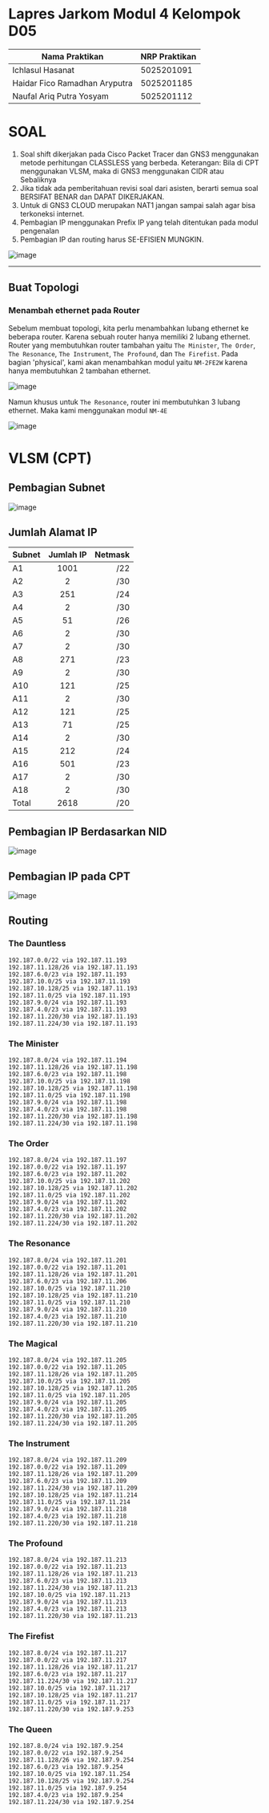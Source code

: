 # Lapres Jarkom Modul 4 Kelompok D05 #

| Nama Praktikan  | NRP Praktikan |
| ------------- | ------------- |
| Ichlasul Hasanat  | 5025201091  |
| Haidar Fico Ramadhan Aryputra | 5025201185  |
| Naufal Ariq Putra Yosyam | 5025201112 |

# SOAL

1. Soal shift dikerjakan pada Cisco Packet Tracer dan GNS3 menggunakan metode perhitungan CLASSLESS yang berbeda. Keterangan: Bila di CPT menggunakan VLSM, maka di GNS3 menggunakan CIDR atau Sebaliknya
2. Jika tidak ada pemberitahuan revisi soal dari asisten, berarti semua soal BERSIFAT BENAR dan DAPAT DIKERJAKAN.
3. Untuk di GNS3 CLOUD merupakan NAT1 jangan sampai salah agar bisa terkoneksi internet.
4. Pembagian IP menggunakan Prefix IP yang telah ditentukan pada modul pengenalan
5. Pembagian IP dan routing harus SE-EFISIEN MUNGKIN.

![image](https://user-images.githubusercontent.com/88977654/204091879-4326a6e7-68be-4449-a910-52dd6484f5cc.png)

------

## Buat Topologi

### Menambah ethernet pada Router

Sebelum membuat topologi, kita perlu menambahkan lubang ethernet ke beberapa router. Karena sebuah router hanya memiliki 2 lubang ethernet. Router yang membutuhkan router tambahan yaitu `The Minister`, `The Order`, `The Resonance`, `The Instrument`, `The Profound`, dan `The Firefist`. Pada bagian 'physical', kami akan menambahkan modul yaitu `NM-2FE2W` karena hanya membutuhkan 2 tambahan ethernet.

![image](https://user-images.githubusercontent.com/88977654/204091760-1e09e2b8-315c-42f6-934d-012967ebcb58.png)

Namun khusus untuk `The Resonance`, router ini membutuhkan 3 lubang ethernet. Maka kami menggunakan modul `NM-4E`

![image](https://user-images.githubusercontent.com/88977654/204092182-5e1730ff-3283-416b-ba01-a2b9cb1c287d.png)

# VLSM (CPT)

## Pembagian Subnet

![image](https://user-images.githubusercontent.com/88977654/204091389-25490247-1819-4bc1-8846-ac50107c88f8.png)

## Jumlah Alamat IP

| Subnet | Jumlah IP | Netmask |
| ------------- |:-------------:| -----:|
|A1| 1001	|/22|
|A2|	2	|/30|
|A3|	251	|/24|
|A4|	2	|/30|
|A5|	51	|/26|
|A6|	2	|/30|
|A7|	2	|/30|
|A8|271	|/23|
|A9|	2	|/30|
|A10|	121	|/25|
|A11|	2	|/30|
|A12|	121	|/25|
|A13|	71	|/25|
|A14|	2	|/30|
|A15|	212	|/24|
|A16|	501	|/23|
|A17|	2	|/30|
|A18|	2	|/30|
|Total|	2618	|/20|

## Pembagian IP Berdasarkan NID

![image](https://user-images.githubusercontent.com/88977654/204091680-35d928d8-8b79-43fc-9d4d-8cdc77378682.png)

## Pembagian IP pada CPT

![image](https://user-images.githubusercontent.com/88977654/204093142-6fe35868-12ec-4feb-b50a-d6d54324347e.png)

## Routing

### The Dauntless
```
192.187.0.0/22 via 192.187.11.193
192.187.11.128/26 via 192.187.11.193
192.187.6.0/23 via 192.187.11.193
192.187.10.0/25 via 192.187.11.193
192.187.10.128/25 via 192.187.11.193
192.187.11.0/25 via 192.187.11.193
192.187.9.0/24 via 192.187.11.193
192.187.4.0/23 via 192.187.11.193
192.187.11.220/30 via 192.187.11.193
192.187.11.224/30 via 192.187.11.193
```

### The Minister
```
192.187.8.0/24 via 192.187.11.194
192.187.11.128/26 via 192.187.11.198
192.187.6.0/23 via 192.187.11.198
192.187.10.0/25 via 192.187.11.198
192.187.10.128/25 via 192.187.11.198
192.187.11.0/25 via 192.187.11.198
192.187.9.0/24 via 192.187.11.198
192.187.4.0/23 via 192.187.11.198
192.187.11.220/30 via 192.187.11.198
192.187.11.224/30 via 192.187.11.198
```

### The Order
```
192.187.8.0/24 via 192.187.11.197
192.187.0.0/22 via 192.187.11.197
192.187.6.0/23 via 192.187.11.202
192.187.10.0/25 via 192.187.11.202
192.187.10.128/25 via 192.187.11.202
192.187.11.0/25 via 192.187.11.202
192.187.9.0/24 via 192.187.11.202
192.187.4.0/23 via 192.187.11.202
192.187.11.220/30 via 192.187.11.202
192.187.11.224/30 via 192.187.11.202
```

### The Resonance
```
192.187.8.0/24 via 192.187.11.201
192.187.0.0/22 via 192.187.11.201
192.187.11.128/26 via 192.187.11.201
192.187.6.0/23 via 192.187.11.206
192.187.10.0/25 via 192.187.11.210
192.187.10.128/25 via 192.187.11.210
192.187.11.0/25 via 192.187.11.210
192.187.9.0/24 via 192.187.11.210
192.187.4.0/23 via 192.187.11.210
192.187.11.220/30 via 192.187.11.210
```

### The Magical
```
192.187.8.0/24 via 192.187.11.205
192.187.0.0/22 via 192.187.11.205
192.187.11.128/26 via 192.187.11.205
192.187.10.0/25 via 192.187.11.205
192.187.10.128/25 via 192.187.11.205
192.187.11.0/25 via 192.187.11.205
192.187.9.0/24 via 192.187.11.205
192.187.4.0/23 via 192.187.11.205
192.187.11.220/30 via 192.187.11.205
192.187.11.224/30 via 192.187.11.205
```

### The Instrument
```
192.187.8.0/24 via 192.187.11.209
192.187.0.0/22 via 192.187.11.209
192.187.11.128/26 via 192.187.11.209
192.187.6.0/23 via 192.187.11.209
192.187.11.224/30 via 192.187.11.209
192.187.10.128/25 via 192.187.11.214
192.187.11.0/25 via 192.187.11.214
192.187.9.0/24 via 192.187.11.218
192.187.4.0/23 via 192.187.11.218
192.187.11.220/30 via 192.187.11.218
```

### The Profound
```
192.187.8.0/24 via 192.187.11.213
192.187.0.0/22 via 192.187.11.213
192.187.11.128/26 via 192.187.11.213
192.187.6.0/23 via 192.187.11.213
192.187.11.224/30 via 192.187.11.213
192.187.10.0/25 via 192.187.11.213
192.187.9.0/24 via 192.187.11.213
192.187.4.0/23 via 192.187.11.213
192.187.11.220/30 via 192.187.11.213
```

### The Firefist
```
192.187.8.0/24 via 192.187.11.217
192.187.0.0/22 via 192.187.11.217
192.187.11.128/26 via 192.187.11.217
192.187.6.0/23 via 192.187.11.217
192.187.11.224/30 via 192.187.11.217
192.187.10.0/25 via 192.187.11.217
192.187.10.128/25 via 192.187.11.217
192.187.11.0/25 via 192.187.11.217
192.187.11.220/30 via 192.187.9.253
```

### The Queen
```
192.187.8.0/24 via 192.187.9.254
192.187.0.0/22 via 192.187.9.254
192.187.11.128/26 via 192.187.9.254
192.187.6.0/23 via 192.187.9.254
192.187.10.0/25 via 192.187.11.254
192.187.10.128/25 via 192.187.9.254
192.187.11.0/25 via 192.187.9.254
192.187.4.0/23 via 192.187.9.254
192.187.11.224/30 via 192.187.9.254
```
